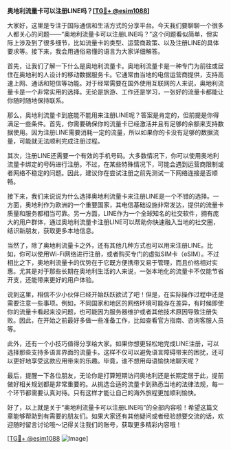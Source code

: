 **奥地利流量卡可以注册LINE吗？[[TG💪+ @esim1088](https://t.me/s/esim1088)]**

大家好，这里是专注于国际通信和生活方式的分享平台。今天我们要聊聊一个很多人都关心的问题——“奥地利流量卡可以注册LINE吗？”这个问题看似简单，但实际上涉及到了很多细节，比如流量卡的类型、运营商政策、以及注册LINE的具体要求等。接下来，我会用通俗易懂的语言为大家详细解答。

首先，让我们了解一下什么是奥地利流量卡。奥地利流量卡是一种专门为前往或居住在奥地利的人设计的移动数据服务卡。它通常由当地的电信运营商提供，支持高速上网、通话和短信等功能。对于经常需要在国外使用互联网的人来说，奥地利流量卡是一个非常实用的选择。无论是旅游、工作还是学习，一张好的流量卡都能让你随时随地保持联系。

那么，奥地利流量卡到底能不能用来注册LINE呢？答案是肯定的，但前提是你得满足一些条件。首先，你需要确保你的流量卡已经激活并且有足够的余额来支持数据使用。因为注册LINE需要消耗一定的流量，所以如果你的卡没有足够的数据流量，可能就无法顺利完成注册过程。

其次，注册LINE还需要一个有效的手机号码。大多数情况下，你可以使用奥地利流量卡绑定的号码进行注册。不过，在某些特殊情况下，可能会遇到运营商限制或者网络不稳定的问题。因此，建议你在尝试注册之前先测试一下网络连接是否顺畅。

接下来，我们来说说为什么选择奥地利流量卡来注册LINE是一个不错的选择。一方面，奥地利作为欧洲的一个重要国家，其电信基础设施非常发达，提供的流量卡质量和服务都相当可靠。另一方面，LINE作为一个全球知名的社交软件，拥有庞大的用户群体，通过奥地利流量卡注册LINE可以帮助你快速融入当地的社交圈，结识新朋友，获取更多本地信息。

当然了，除了奥地利流量卡之外，还有其他几种方式也可以用来注册LINE。比如，你可以使用Wi-Fi网络进行注册，或者购买专门的虚拟SIM卡（eSIM）。不过相比之下，奥地利流量卡的优势在于它既方便携带又易于管理，而且价格相对实惠。尤其是对于那些长期在奥地利生活的人来说，一张本地化的流量卡不仅能节省开支，还能带来更好的用户体验。

说到这里，相信不少小伙伴已经开始跃跃欲试了吧！但是，在实际操作过程中还是需要注意一些事项。例如，不同国家和地区的网络环境可能存在差异，有时候即使你的流量卡看起来没问题，也可能因为服务器维护或者其他技术原因导致注册失败。因此，在开始之前最好多做一些准备工作，比如查看官方指南、咨询客服人员等。

此外，还有一个小技巧值得分享给大家。如果你想更轻松地完成LINE注册，可以选择那些支持多语言界面的流量卡。这样不仅可以避免语言障碍带来的困扰，还可以更好地享受这款应用带来的乐趣。毕竟，谁不想用母语愉快地聊天呢？

最后，提醒一下各位朋友，无论你是打算短期访问奥地利还是长期定居于此，提前做好相关规划都是非常重要的。从挑选合适的流量卡到熟悉当地的法律法规，每一个环节都需要认真对待。只有这样才能让自己的海外旅程更加顺利愉快。

好了，以上就是关于“奥地利流量卡可以注册LINE吗”的全部内容啦！希望这篇文章能够帮助到有需要的朋友们。如果大家还有其他疑问或者经验想要交流的话，欢迎随时留言讨论哦～记得关注我们的账号，获取更多精彩内容哦！

[[TG💪+ @esim1088](https://t.me/s/esim1088) ![Image](https://i.postimg.cc/4NQfJmqS/Snipaste-2025-05-13-00-14-12.png)]